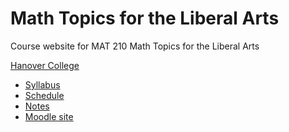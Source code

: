 Math Topics for the Liberal Arts
================================

Course website for MAT 210 Math Topics for the Liberal Arts

[Hanover College](http://www.hanover.edu)

- [Syllabus](syllabus.md)
- [Schedule](schedule.md)
- [Notes](notes.md)
- [Moodle site](https://moodle.hanover.edu/course/view.php?id=676)
